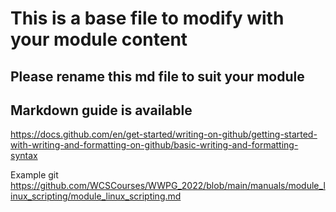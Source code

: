 # This is a base file to modify with your module content
## Please rename this md file to suit your module
## Markdown guide is available
https://docs.github.com/en/get-started/writing-on-github/getting-started-with-writing-and-formatting-on-github/basic-writing-and-formatting-syntax

Example git
https://github.com/WCSCourses/WWPG_2022/blob/main/manuals/module_linux_scripting/module_linux_scripting.md
